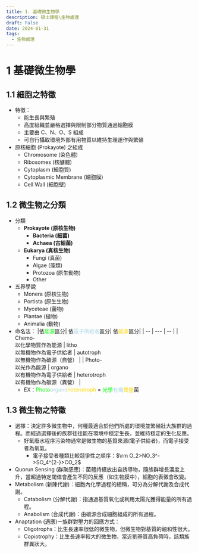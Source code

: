 ```yaml
---
title: 1. 基礎微生物學
description: 碩士課程\生物處理
draft: False
date: 2024-01-31
tags:
  - 生物處理
---
```

# 1 基礎微生物學
## 1.1 細胞之特徵
- 特徵：
	- 能生長與繁殖
	- 高度組織並嚴格選擇與限制部分物質通過細胞膜
	- 主要由 C、N、O、S 組成
	- 可自行攝取環境外部有用物質以維持生理運作與繁殖
- 原核細胞 (Prokayote) 之組成
	- Chromosome (染色體)
	- Ribosomes (核醣體)  
	- Cytoplasm (細胞質)
	- Cytoplasmic Membrane (細胞膜)
	- Cell Wall (細胞壁)
## 1.2 微生物之分類
- 分類
	- **Prokayote (原核生物)**
		- **Bacteria (細菌)**
		- **Achaea (古細菌)**
	- **Eukarya (真核生物)**
		- Fungi (真菌)
		- Algae (藻類)
		- Protozoa (原生動物)
		- Other
- 五界學說
	- Monera (原核生物)
	- Portista (原生生物)
	- Myceteae (菌物)
    - Plantae (植物)
    - Animalia (動物)
- 命名法：
    |依<font color=lime>能源</font>區分| 依<font color=lightblue>電子供給者</font>區分| 依<font color=gold>碳源</font>區分|
    | -- | --- | -- |
    | Chemo-<br />以化學物質作為能源 | litho<br />以無機物作為電子供給者  | autotroph<br />以無機物作為碳源（自營）   |
    | Photo-<br />以光作為能源       | organo<br />以有機物作為電子供給者 | heterotroph<br />以有機物作為碳源（異營） |
    - EX：<font color=lime>Photo</font><font color=lightblue>organo</font><font color=gold>heterotroph</font> = <font color=lime>光學</font><font color=lightblue>有機</font><font color=gold>異營</font>菌
## 1.3 微生物之特徵  
- 選擇：決定許多微生物中，何種最適合於他們所處的環境並繁殖壯大族群的過程。而經過選擇後的族群往往能在環境中穩定生長，並維持穩定的生化反應。
	- 好氧廢水程序污染物通常是微生物的基質來源(電子供給者)，而電子接受者為氧氣。
		- 電子接受者種類比較競爭性之順序：$\rm O_2>NO_3^->SO_4^{2-}>CO_2$
- Quorun Sensing (群聚感應)：菌體持續放出自誘導物，隨族群增長濃度上升，當超過特定閾值會產生不同的反應（如生物膜中），細胞的表徵會改變。
- Metabolism (新陳代謝)：細胞內化學過程的總稱，可分為分解代謝及合成代謝。
	- Catabolism (分解代謝)：指通過基質氧化或利用太陽光獲得能量的所有過程。
	- Anabolism (合成代謝)：由碳源合成細胞組成的所有過程。
- Anaptation (適應)一族群對壓力的回應方式：
	- Oligotrophs：比生長速率很低的微生物，但微生物對基質的親和性很大。
	- Copiotrophy：比生長速率較大的微生物，當近劉基質高負荷時，該類族群異狀大。